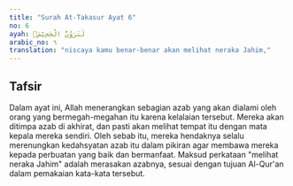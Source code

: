 ```yaml
---
title: "Surah At-Takasur Ayat 6"
no: 6
ayah: لَتَرَوُنَّ الْجَحِيْمَۙ
arabic_no: ٦
translation: "niscaya kamu benar-benar akan melihat neraka Jahim,"
---
```


## Tafsir

Dalam ayat ini, Allah menerangkan sebagian azab yang akan dialami oleh orang yang bermegah-megahan itu karena kelalaian tersebut. Mereka akan ditimpa azab di akhirat, dan pasti akan melihat tempat itu dengan mata kepala mereka sendiri. Oleh sebab itu, mereka hendaknya selalu merenungkan kedahsyatan azab itu dalam pikiran agar membawa mereka kepada perbuatan yang baik dan bermanfaat. Maksud perkataan "melihat neraka Jahim" adalah merasakan azabnya, sesuai dengan tujuan Al-Qur'an dalam pemakaian kata-kata tersebut.